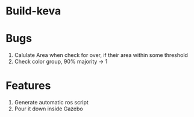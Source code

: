 # Build-keva

# Bugs
1. Calulate Area when check for over, if their area within some threshold
2. Check color group, 90% majority -> 1

# Features
1. Generate automatic ros script
2. Pour it down inside Gazebo


